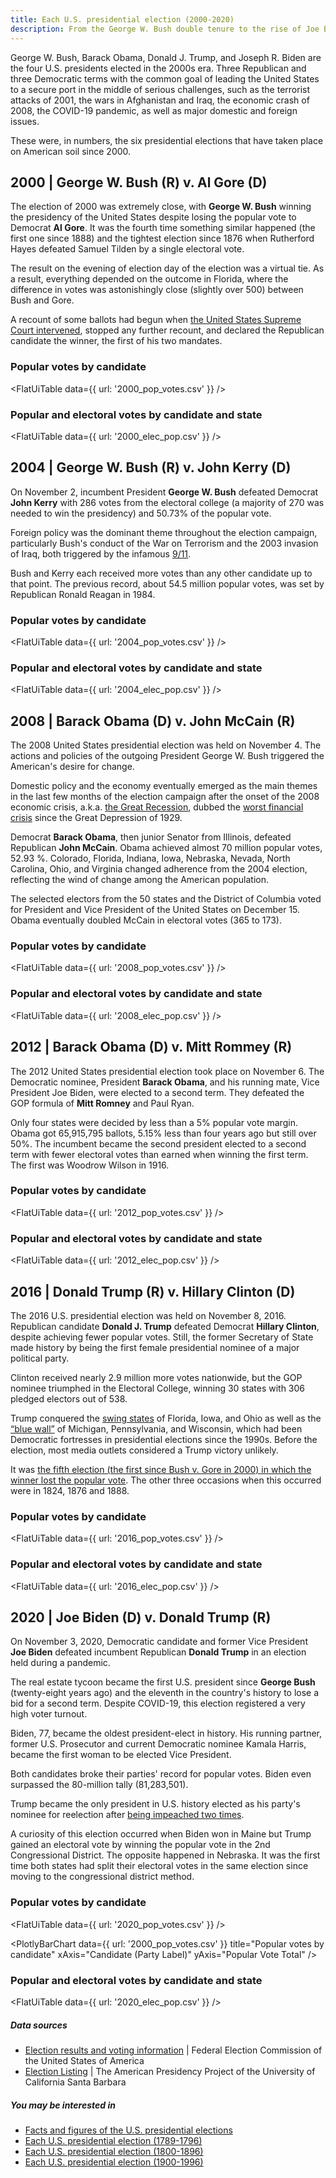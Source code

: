 ```yaml
---
title: Each U.S. presidential election (2000-2020)
description: From the George W. Bush double tenure to the rise of Joe Biden, these are the details of the six presidential contests that have taken place so far on American soil during the 2000s
---
```


George W. Bush, Barack Obama, Donald J. Trump, and Joseph R. Biden are the four U.S. presidents elected in the 2000s era. Three Republican and three Democratic terms with the common goal of leading the United States to a secure port in the middle of serious challenges, such as the terrorist attacks of 2001, the wars in Afghanistan and Iraq, the economic crash of 2008, the COVID-19 pandemic, as well as major domestic and foreign issues.

These were, in numbers, the six presidential elections that have taken place on American soil since 2000.

## 2000 | George W. Bush (R) v. Al Gore (D)

The election of 2000 was extremely close, with **George W. Bush** winning the presidency of the United States despite losing the popular vote to Democrat **Al Gore**. It was the fourth time something similar happened (the first one since 1888) and the tightest election since 1876 when Rutherford Hayes defeated Samuel Tilden by a single electoral vote.

The result on the evening of election day of the election was a virtual tie. As a result, everything depended on the outcome in Florida, where the difference in votes was astonishingly close (slightly over 500) between Bush and Gore.

A recount of some ballots had begun when [the United States Supreme Court intervened](https://www.britannica.com/event/Bush-v-Gore), stopped any further recount, and declared the Republican candidate the winner, the first of his two mandates.

### Popular votes by candidate

<FlatUiTable
  data={{
    url: '2000_pop_votes.csv'
  }}
 />

### Popular and electoral votes by candidate and state

<FlatUiTable
  data={{
    url: '2000_elec_pop.csv'
  }}
 />

## 2004 | George W. Bush (R) v. John Kerry (D)

On November 2, incumbent President **George W. Bush** defeated Democrat **John Kerry** with 286 votes from the electoral college (a majority of 270 was needed to win the presidency) and 50.73% of the popular vote.

Foreign policy was the dominant theme throughout the election campaign, particularly Bush's conduct of the War on Terrorism and the 2003 invasion of Iraq, both triggered by the infamous [9/11](https://www.state.gov/23rd-anniversary-of-the-september-11-2001-attacks/).

Bush and Kerry each received more votes than any other candidate up to that point. The previous record, about 54.5 million popular votes, was set by Republican Ronald Reagan in 1984.

### Popular votes by candidate

<FlatUiTable
  data={{
    url: '2004_pop_votes.csv'
  }}
 />

### Popular and electoral votes by candidate and state

<FlatUiTable
  data={{
    url: '2004_elec_pop.csv'
  }}
 />

## 2008 | Barack Obama (D) v. John McCain (R)

The 2008 United States presidential election was held on November 4. The actions and policies of the outgoing President George W. Bush triggered the American's desire for change. 

Domestic policy and the economy eventually emerged as the main themes in the last few months of the election campaign after the onset of the 2008 economic crisis, a.k.a. [the Great Recession](https://www.federalreservehistory.org/essays/great-recession-and-its-aftermath), dubbed the [worst financial crisis](https://www.thebalancemoney.com/2008-financial-crisis-3305679) since the Great Depression of 1929.

Democrat **Barack Obama**, then junior Senator from Illinois, defeated Republican **John McCain**. Obama achieved almost 70 million popular votes, 52.93 %. Colorado, Florida, Indiana, Iowa, Nebraska, Nevada, North Carolina, Ohio, and Virginia changed adherence from the 2004 election, reflecting the wind of change among the American population.

The selected electors from the 50 states and the District of Columbia voted for President and Vice President of the United States on December 15. Obama eventually doubled McCain in electoral votes (365 to 173). 

### Popular votes by candidate

<FlatUiTable
  data={{
    url: '2008_pop_votes.csv'
  }}
 />

### Popular and electoral votes by candidate and state

<FlatUiTable
  data={{
    url: '2008_elec_pop.csv'
  }}
 />

## 2012 | Barack Obama (D) v. Mitt Rommey (R)

The 2012 United States presidential election took place on November 6. The Democratic nominee, President **Barack Obama**, and his running mate, Vice President Joe Biden, were elected to a second term. They defeated the GOP formula of **Mitt Romney** and Paul Ryan.

Only four states were decided by less than a 5% popular vote margin. Obama got 65,915,795 ballots, 5.15% less than four years ago but still over 50%. The incumbent became the second president elected to a second term with fewer electoral votes than earned when winning the first term. The first was Woodrow Wilson in 1916.

### Popular votes by candidate

<FlatUiTable
  data={{
    url: '2012_pop_votes.csv'
  }}
 />

### Popular and electoral votes by candidate and state

<FlatUiTable
  data={{
    url: '2012_elec_pop.csv'
  }}
 />

## 2016 | Donald Trump (R) v. Hillary Clinton (D)

The 2016 U.S. presidential election was held on November 8, 2016. Republican candidate **Donald J. Trump** defeated Democrat **Hillary Clinton**, despite achieving fewer popular votes. Still, the former Secretary of State made history by being the first female presidential nominee of a major political party.

Clinton received nearly 2.9 million more votes nationwide, but the GOP nominee triumphed in the Electoral College, winning 30 states with 306 pledged electors out of 538. 

Trump conquered the [swing states](https://www.polyas.com/election-glossary/swing-states) of Florida, Iowa, and Ohio as well as the [“blue wall”](https://en.wikipedia.org/wiki/Blue_wall_(U.S._politics)) of Michigan, Pennsylvania, and Wisconsin, which had been Democratic fortresses in presidential elections since the 1990s. Before the election, most media outlets considered a Trump victory unlikely.

It was [the fifth election (the first since Bush v. Gore in 2000) in which the winner lost the popular vote](https://datahub.io/@cheredia19/us-presidential-elections-facts-and-figures). The other three occasions when this occurred were in 1824, 1876 and 1888.

### Popular votes by candidate

<FlatUiTable
  data={{
    url: '2016_pop_votes.csv'
  }}
 />

### Popular and electoral votes by candidate and state

<FlatUiTable
  data={{
    url: '2016_elec_pop.csv'
  }}
 />

## 2020 | Joe Biden (D) v. Donald Trump (R)

On November 3, 2020, Democratic candidate and former Vice President **Joe Biden** defeated incumbent Republican **Donald Trump** in an election held during a pandemic.

The real estate tycoon became the first U.S. president since **George Bush** (twenty-eight years ago) and the eleventh in the country's history to lose a bid for a second term. Despite COVID-19, this election registered a very high voter turnout.

Biden, 77, became the oldest president-elect in history. His running partner, former U.S. Prosecutor and current Democratic nominee Kamala Harris, became the first woman to be elected Vice President.

Both candidates broke their parties' record for popular votes. Biden even surpassed the 80-million tally (81,283,501).

Trump became the only president in U.S. history elected as his party's nominee for reelection after [being impeached two times](https://www.hsdl.org/c/timeline/impeachment-president-trump/).

A curiosity of this election occurred when Biden won in Maine but Trump gained an electoral vote by winning the popular vote in the 2nd Congressional District. The opposite happened in Nebraska. It was the first time both states had split their electoral votes in the same election since moving to the congressional district method.

### Popular votes by candidate

<FlatUiTable
  data={{
    url: '2020_pop_votes.csv'
  }}
 />

<PlotlyBarChart
  data={{
    url: '2000_pop_votes.csv'
  }}
  title="Popular votes by candidate"
  xAxis="Candidate (Party Label)"
  yAxis="Popular Vote Total"
/>

### Popular and electoral votes by candidate and state

<FlatUiTable
  data={{
    url: '2020_elec_pop.csv'
  }}
 />

<p /> 
  
##### Data sources

- [Election results and voting information](https://www.fec.gov/introduction-campaign-finance/election-results-and-voting-information/) | Federal Election Commission of the United States of America
- [Election Listing](https://www.presidency.ucsb.edu/statistics/elections) | The American Presidency Project of the 	University of California Santa Barbara

##### You may be interested in

- [Facts and figures of the U.S. presidential elections](https://datahub.io/@cheredia19/us-presidential-elections-facts-and-figures)
- [Each U.S. presidential election (1789-1796)](https://datahub.io/@cheredia19/us-presidential-elections-1700s)
- [Each U.S. presidential election (1800-1896)](https://datahub.io/@cheredia19/us-presidential-elections-1800s)
- [Each U.S. presidential election (1900-1996)](https://datahub.io/@cheredia19/us-presidential-elections-1900s)
